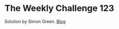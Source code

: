 # The Weekly Challenge 123

Solution by Simon Green. [Blog](https://dev.to/simongreennet/weekly-challenge-123-2flk)

